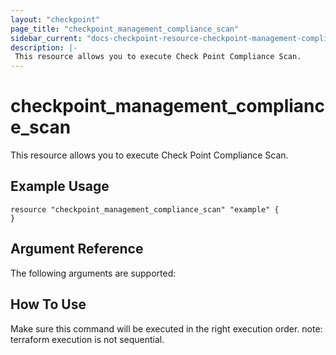 ```yaml
---
layout: "checkpoint"
page_title: "checkpoint_management_compliance_scan"
sidebar_current: "docs-checkpoint-resource-checkpoint-management-compliance-scan"
description: |-
 This resource allows you to execute Check Point Compliance Scan.
---
```


# checkpoint_management_compliance_scan

This resource allows you to execute Check Point Compliance Scan.

## Example Usage
```hcl
resource "checkpoint_management_compliance_scan" "example" {
}
```


## Argument Reference

The following arguments are supported:



## How To Use
Make sure this command will be executed in the right execution order. 
note: terraform execution is not sequential.  

